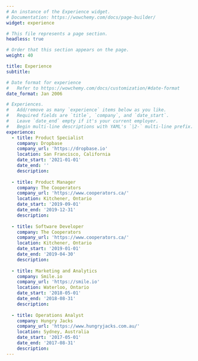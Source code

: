 ```yaml
---
# An instance of the Experience widget.
# Documentation: https://wowchemy.com/docs/page-builder/
widget: experience

# This file represents a page section.
headless: true

# Order that this section appears on the page.
weight: 40

title: Experience
subtitle:

# Date format for experience
#   Refer to https://wowchemy.com/docs/customization/#date-format
date_format: Jan 2006

# Experiences.
#   Add/remove as many `experience` items below as you like.
#   Required fields are `title`, `company`, and `date_start`.
#   Leave `date_end` empty if it's your current employer.
#   Begin multi-line descriptions with YAML's `|2-` multi-line prefix.
experience:
  - title: Product Specialist
    company: Dropbase
    company_url: 'https://dropbase.io'
    location: San Francisco, California
    date_start: '2021-01-01'
    date_end: ''
    description: 
        
  - title: Product Manager
    company: The Cooperators
    company_url: 'https://www.cooperators.ca/'
    location: Kitchener, Ontario
    date_start: '2019-09-01'
    date_end: '2019-12-31'
    description: 
    
  - title: Software Developer
    company: The Cooperators
    company_url: 'https://www.cooperators.ca/'
    location: Kitchener, Ontario
    date_start: '2019-01-01'
    date_end: '2019-04-30'
    description: 
    
  - title: Marketing and Analytics
    company: Smile.io
    company_url: 'https://smile.io'
    location: Waterloo, Ontario
    date_start: '2018-05-01'
    date_end: '2018-08-31'
    description: 
    
  - title: Operations Analyst
    company: Hungry Jacks
    company_url: 'https://www.hungryjacks.com.au/'
    location: Sydney, Australia
    date_start: '2017-05-01'
    date_end: '2017-08-31'
    description: 
---
```

